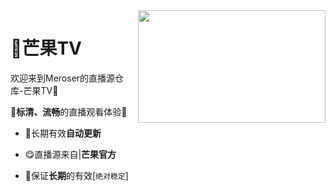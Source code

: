 <img align="right" width="300" height="180" src="[https://cdn.jsdelivr.net/gh/Meroser/IPTV@main/img/Meroser.png](https://cdn.jsdelivr.net/gh/wanglindl/TVlogo@main/img/Hunan.png)">

# 🍋芒果TV
欢迎来到Meroser的直播源仓库-芒果TV🎉

🎈**标清、流畅**的直播观看体验🎈

- 🍻长期有效**自动更新**

- 😋直播源来自|**芒果官方**

- 🔦保证**长期**的有效[`绝对稳定`]
